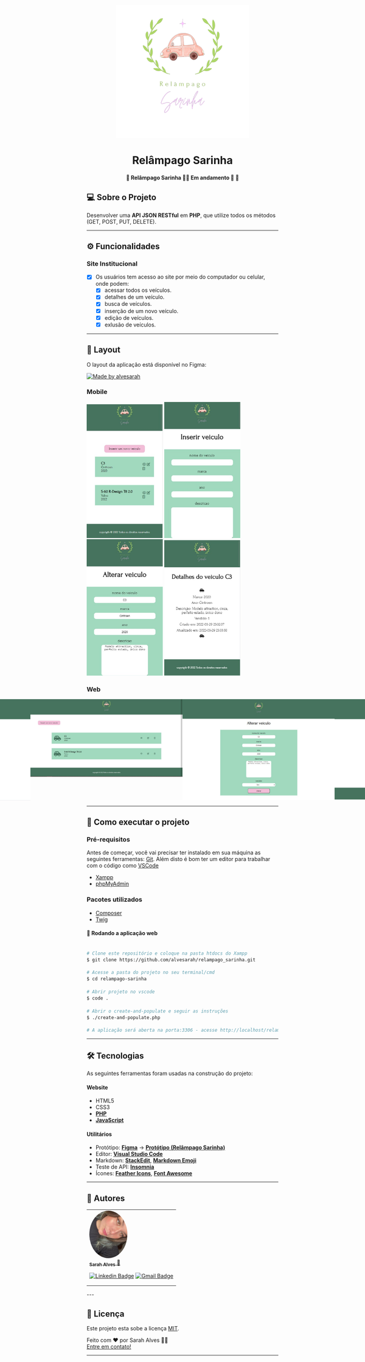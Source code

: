 <p align="center">
    <img src="./assets/logo-relampago-sarinha.png" width="350" title="hover text">
</p>
<h1 align="center">Relâmpago Sarinha</h1>

<h4 align="center"> 
	🚧 Relâmpago Sarinha 🌸🚗 Em andamento 🚀 🚧
</h4>


## 💻 Sobre o Projeto
Desenvolver uma <strong>API JSON RESTful</strong> em <strong>PHP</strong>, que utilize todos os métodos (GET, POST, PUT, DELETE).

---

## ⚙️ Funcionalidades

### Site Institucional
- [x] Os usuários tem acesso ao site por meio do computador ou celular, onde podem:
    - [x] acessar todos os veículos.
    - [x] detalhes de um veículo.
    - [x] busca de veículos.
    - [x] inserção de um novo veículo.
    - [x] edição de veículos.
    - [x] exlusão de veículos.

---

## 🎨 Layout

O layout da aplicação está disponível no Figma:

<a href="https://www.figma.com/file/HNTzyMRQ4igqO18K7dVxcW/Rel%C3%A2mpago-Sarinha?node-id=0%3A1">
  <img alt="Made by alvesarah" src="https://img.shields.io/badge/Acessar%20Layout%20-Figma-%2304D361">
</a>

### Mobile
<!-- PRINT dO SITE NO CELULAR -->
<p align="center"></p>
  <img alt="" title="#" src="assets/mob-home.jpeg" width="200px">
  <img alt="" title="#" src="assets/mob-inserir.jpeg" width="200px">
  <img alt="" title="#" src="assets/mob-alterar.jpeg" width="200px">
  <img alt="" title="#" src="assets/mob-detalhes.jpeg" width="200px">
</p>

### Web
<!-- PRINT dO SITE NO COMPUTADOR -->
<p align="center" style="display: flex; align-items: flex-start; justify-content: center;">
  <img alt="" title="" src="assets/web-inserir.jpeg" width="400px">
  <img alt="" title="" src="assets/web-home.jpeg" width="400px">
  <img alt="" title="" src="assets/web-alterar.jpeg" width="400px">
  <img alt="" title="" src="assets/web-detalhes.jpeg" width="400px">
</p>

---
## 🚀 Como executar o projeto

### Pré-requisitos

Antes de começar, você vai precisar ter instalado em sua máquina as seguintes ferramentas:
[Git](https://git-scm.com). 
Além disto é bom ter um editor para trabalhar com o código como [VSCode](https://code.visualstudio.com/)
* [Xampp](https://sourceforge.net/projects/xampp/files/XAMPP%20Windows/5.6.30/xampp-win32-5.6.30-1-VC11-installer.exe/download)
* [phpMyAdmin](https://www.phpmyadmin.net/)

### Pacotes utilizados
* [Composer](https://www.hostinger.com.br/tutoriais/como-instalar-e-usar-o-composer/)
* [Twig](https://packagist.org/packages/twig/twig)

#### 🧭 Rodando a aplicação web

```bash

# Clone este repositório e coloque na pasta htdocs do Xampp
$ git clone https://github.com/alvesarah/relampago_sarinha.git

# Acesse a pasta do projeto no seu terminal/cmd
$ cd relampago-sarinha

# Abrir projeto no vscode
$ code .

# Abrir o create-and-populate e seguir as instruções
$ ./create-and-populate.php

# A aplicação será aberta na porta:3306 - acesse http://localhost/relampago-sarinha

```

---

## 🛠 Tecnologias

As seguintes ferramentas foram usadas na construção do projeto:

#### **Website**

-   HTML5
-   CSS3
-   **[PHP](https://www.php.net/)**
-   **[JavaScript](https://www.javascript.com/)**


#### **Utilitários**

-   Protótipo:  **[Figma](https://www.figma.com/)**  →  **[Protótipo (Relâmpago Sarinha)](https://www.figma.com/file/HNTzyMRQ4igqO18K7dVxcW/Rel%C3%A2mpago-Sarinha?node-id=0%3A1)**
-   Editor:  **[Visual Studio Code](https://code.visualstudio.com/)**
-   Markdown:  **[StackEdit](https://stackedit.io/)**,  **[Markdown Emoji](https://gist.github.com/rxaviers/7360908)**
-   Teste de API:  **[Insomnia](https://insomnia.rest/)**
-   Ícones:  **[Feather Icons](https://feathericons.com/)**,  **[Font Awesome](https://fontawesome.com/)**

---

## 🦸 Autores
<table>
<tr>
<td>
<a href="https://github.com/alvesarah">
    <img style="border-radius: 50%;" src="./assets/foto-sarah.jpg" width="100px;" alt="">
    <br>
    <sub><b>Sarah Alves</b></sub>
</a>
<a href="https://github.com/alvesarah">🦄</a>
<br>

[![Linkedin Badge](https://img.shields.io/badge/-Sarah-blue?style=flat-square&logo=Linkedin&logoColor=white&link=https://www.linkedin.com/in/sarahalvesoliveira/)](https://www.linkedin.com/in/sarahalvesoliveira/) 
[![Gmail Badge](https://img.shields.io/badge/-salves726@gmail.com-c14438?style=flat-square&logo=Gmail&logoColor=white&link=mailto:salves726@gmail.com)](mailto:salves726@gmail.com)

</td>
</table>
---

## 📝 Licença

Este projeto esta sobe a licença [MIT](./LICENSE).

Feito com ❤️ por Sarah Alves 👋🏽 <br> [Entre em contato!](https://github.com/alvesarah)

---
